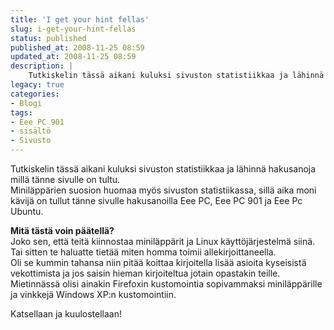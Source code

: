 ```yaml
---
title: 'I get your hint fellas'
slug: i-get-your-hint-fellas
status: published
published_at: 2008-11-25 08:59
updated_at: 2008-11-25 08:59
description: |
    Tutkiskelin tässä aikani kuluksi sivuston statistiikkaa ja lähinnä hakusanoja millä tänne sivulle on tultu. Miniläppärien suosion huomaa myös sivuston statistiikassa, sillä aika moni kävijä on tullut tänne sivulle hakusanoilla Eee PC, Eee PC 901 ja Eee Pc Ubuntu. Mitä tästä voin päätellä? Joko sen, että teitä kiinnostaa miniläppärit ja Linux käyttöjärjestelmä siinä. Tai sitten te… Jatka lukemista I get your hint fellas
legacy: true
categories:
- Blogi
tags:
- Eee PC 901
- sisältö
- Sivusto
---
```


<p>Tutkiskelin tässä aikani kuluksi sivuston statistiikkaa ja lähinnä hakusanoja millä tänne sivulle on tultu.<br />
 Miniläppärien suosion huomaa myös sivuston statistiikassa, sillä aika moni kävijä on tullut tänne sivulle hakusanoilla Eee PC, Eee PC 901 ja Eee Pc Ubuntu.</p>
<p><strong>Mitä tästä voin päätellä?<br />
</strong> Joko sen, että teitä kiinnostaa miniläppärit ja Linux käyttöjärjestelmä siinä. Tai sitten te haluatte tietää miten homma toimii allekirjoittaneella.<br />
Oli se kummin tahansa niin pitää koittaa kirjoitella lisää asioita kyseisistä vekottimista ja jos saisin hieman kirjoiteltua jotain opastakin teille.<br />
Mietinnässä olisi ainakin Firefoxin kustomointia sopivammaksi miniläppärille ja vinkkejä Windows XP:n kustomointiin.</p>
<p>Katsellaan ja kuulostellaan!</p>